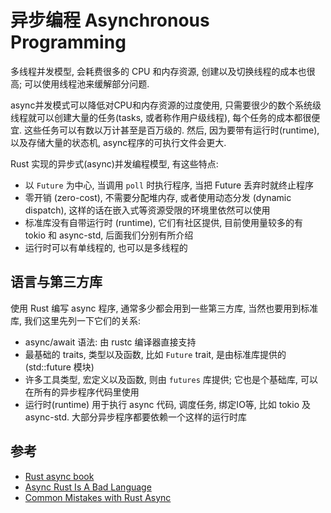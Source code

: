 # 异步编程 Asynchronous Programming

多线程并发模型, 会耗费很多的 CPU 和内存资源, 创建以及切换线程的成本也很高; 可以使用线程池来缓解部分问题.

async并发模式可以降低对CPU和内存资源的过度使用, 只需要很少的数个系统级线程就可以创建大量的任务(tasks,
或者称作用户级线程), 每个任务的成本都很便宜.
这些任务可以有数以万计甚至是百万级的.
然后, 因为要带有运行时(runtime), 以及存储大量的状态机, async程序的可执行文件会更大.

Rust 实现的异步式(async)并发编程模型, 有这些特点:

- 以 `Future` 为中心, 当调用 `poll` 时执行程序, 当把 Future 丢弃时就终止程序
- 零开销 (zero-cost), 不需要分配堆内存, 或者使用动态分发 (dynamic dispatch), 这样的话在嵌入式等资源受限的环境里依然可以使用
- 标准库没有自带运行时 (runtime), 它们有社区提供, 目前使用量较多的有 tokio 和 async-std, 后面我们分别有所介绍
- 运行时可以有单线程的, 也可以是多线程的

## 语言与第三方库

使用 Rust 编写 async 程序, 通常多少都会用到一些第三方库, 当然也要用到标准库, 我们这里先列一下它们的关系:

- async/await 语法: 由 rustc 编译器直接支持
- 最基础的 traits, 类型以及函数, 比如 `Future` trait, 是由标准库提供的 (std::future 模块)
- 许多工具类型, 宏定义以及函数, 则由 `futures` 库提供; 它也是个基础库, 可以在所有的异步程序代码里使用
- 运行时(runtime) 用于执行 async 代码, 调度任务, 绑定IO等, 比如 tokio 及 async-std. 大部分异步程序都要依赖一个这样的运行时库

## 参考

- [Rust async book](https://rust-lang.github.io/async-book/)
- [Async Rust Is A Bad Language](https://bitbashing.io/async-rust.html)
- [Common Mistakes with Rust Async](https://www.qovery.com/blog/common-mistakes-with-rust-async/)
